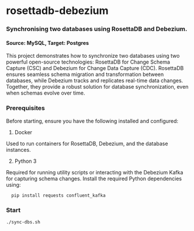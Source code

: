 # rosettadb-debezium
### Synchronising two databases using RosettaDB and Debezium.
#### Source: MySQL, Target: Postgres

This project demonstrates how to synchronize two databases using two powerful open-source technologies: RosettaDB for Change Schema Capture (CSC) and Debezium for Change Data Capture (CDC). RosettaDB ensures seamless schema migration and transformation between databases, while Debezium tracks and replicates real-time data changes. Together, they provide a robust solution for database synchronization, even when schemas evolve over time.


### Prerequisites

Before starting, ensure you have the following installed and configured:

1.	Docker
  
Used to run containers for RosettaDB, Debezium, and the database instances.

2.	Python 3
 
Required for running utility scripts or interacting with the Debezium Kafka for capturing schema changes.
Install the required Python dependencies using:

```
  pip install requests confluent_kafka
```

### Start

```
./sync-dbs.sh